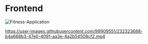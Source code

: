 # Frontend
![Fitness-Application](https://user-images.githubusercontent.com/99909551/232323641-b816c9b5-d3c6-4943-9f6b-e84d8c015357.png)


https://user-images.githubusercontent.com/99909551/232323688-b4a668b3-47e0-4091-aa3e-4a2b54508cf2.mp4

